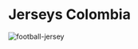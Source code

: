 # Jerseys Colombia

![football-jersey](https://github.com/user-attachments/assets/7a64d29c-40fc-4e2a-99ca-82364785fbb1)
